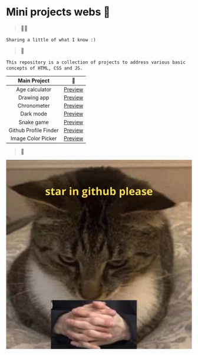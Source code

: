 # Mini projects webs 🐥


> 👋🏽
```
Sharing a little of what I know :)
```

> 🎁

```
This repository is a collection of projects to address various basic concepts of HTML, CSS and JS.
```

| Main Project               | 🔗          |
| :-------------:       |:-------------:|
| Age calculator        | [Preview](https://age-calculator-wt.netlify.app/) |
| Drawing app           | [Preview](https://drawing-app-wt.netlify.app) |
| Chronometer           | [Preview](https://chronometer-wt.netlify.app/) |
| Dark mode             | [Preview](https://darkmode-wt.netlify.app/) |
| Snake game            | [Preview](https://gamesnake-wt.netlify.app/) |
| Github Profile Finder | [Preview](https://github-profile-finder-wt.netlify.app/) |
| Image Color Picker    | [Preview](https://image-color-picker-wt.netlify.app/) |

> 💬

![img-msg](message.png)
